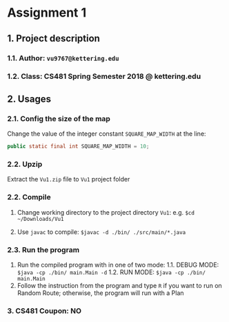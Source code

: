 # Assignment 1
## 1. Project description
### 1.1. Author: `vu9767@kettering.edu`
### 1.2. Class: CS481 Spring Semester 2018 @ kettering.edu
## 2. Usages
### 2.1. Config the size of the map
Change the value of the integer constant `SQUARE_MAP_WIDTH` at the line:
```java
public static final int SQUARE_MAP_WIDTH = 10;
```
### 2.2. Upzip
Extract the `Vu1.zip` file to `Vu1` project folder
### 2.2. Compile
  1. Change working directory to the project directory `Vu1`:
    e.g. `$cd ~/Downloads/Vu1`

  2. Use `javac` to compile:
    `$javac -d ./bin/ ./src/main/*.java`

### 2.3. Run the program
  1. Run the compiled program with in one of two mode:
    1.1. DEBUG MODE: `$java -cp ./bin/ main.Main -d`
    1.2. RUN MODE: `$java -cp ./bin/ main.Main`
  2. Follow the instruction from the program and type `R` if you want to run on Random Route; otherwise, the program will run with a Plan
### 3. CS481 Coupon: NO

